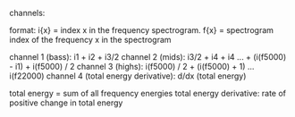 channels:

format: 
i{x} = index x in the frequency spectrogram.
f{x} = spectrogram index of the frequency x in the spectrogram

channel 1 (bass): i1 + i2 + i3/2
channel 2 (mids): i3/2 + i4 + i4 ... + (i(f5000) - i1) + i(f5000) / 2
channel 3 (highs): i(f5000) / 2 + (i(f5000) + 1) ... i(f22000)
channel 4 (total energy derivative): d/dx (total energy)

total energy = sum of all frequency energies
total energy derivative: rate of positive change in total energy